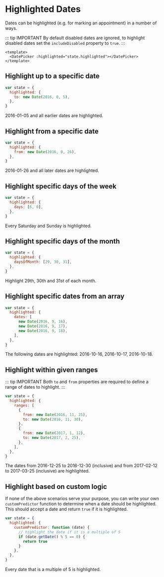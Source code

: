 # Highlighted Dates

Dates can be highlighted (e.g. for marking an appointment) in a number of ways.

::: tip IMPORTANT
By default disabled dates are ignored, to highlight disabled dates set the `includeDisabled`
property to `true`.
:::

```vue
<template>
  <DatePicker :highlighted="state.highlighted"></DatePicker>
</template>
```

## Highlight up to a specific date

```js
var state = {
  highlighted: {
    to: new Date(2016, 0, 5),
  },
}
```

2016-01-05 and all earlier dates are highlighted.

## Highlight from a specific date

```js
var state = {
  highlighted: {
    from: new Date(2016, 0, 26),
  },
}
```

2016-01-26 and all later dates are highlighted.

## Highlight specific days of the week

```js
var state = {
  highlighted: {
    days: [6, 0],
  },
}
```

Every Saturday and Sunday is highlighted.

## Highlight specific days of the month

```js
var state = {
  highlighted: {
    daysOfMonth: [29, 30, 31],
  },
}
```

Highlight 29th, 30th and 31st of each month.

## Highlight specific dates from an array

```js
var state = {
  highlighted: {
    dates: [
      new Date(2016, 9, 16),
      new Date(2016, 9, 17),
      new Date(2016, 9, 18),
    ],
  },
}
```

The following dates are highlighted: 2016-10-16, 2016-10-17, 2016-10-18.

## Highlight within given ranges

::: tip IMPORTANT
Both `to` and `from` properties are required to define a range of dates to highlight.
:::

```js
var state = {
  highlighted: {
    ranges: [
      {
        from: new Date(2016, 11, 25),
        to: new Date(2016, 11, 30),
      },
      {
        from: new Date(2017, 1, 12),
        to: new Date(2017, 2, 25),
      },
    ],
  },
}
```

The dates from 2016-12-25 to 2016-12-30 (inclusive) and from 2017-02-12 to 2017-03-25 (inclusive) are highlighted.

## Highlight based on custom logic

If none of the above scenarios serve your purpose, you can write your own
`customPredictor` function to determine when a date should be highlighted. This
should accept a date and return `true` if it is highlighted.
```js
var state = {
  highlighted: {
    customPredictor: function (date) {
      // highlight the date if it is a multiple of 5
      if (date.getDate() % 5 == 0) {
        return true
      }
    },
  },
}
```

Every date that is a multiple of 5 is highlighted.
